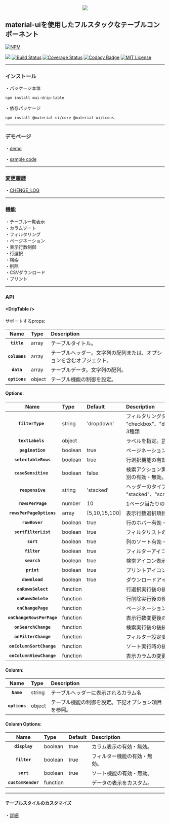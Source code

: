 <div align="center">
  <img src="https://github.com/Kento75/mui-drip-table/blob/master/logo.png" />
</div>

## material-uiを使用したフルスタックなテーブルコンポーネント
[![NPM](https://nodei.co/npm/mui-drip-table.png?downloadRank=true)](https://nodei.co/npm/mui-drip-table/)  
  
![](https://img.shields.io/npm/dt/mui-drip-table.svg)
[![Build Status](https://travis-ci.org/Kento75/mui-drip-table.svg?branch=master)](https://travis-ci.org/Kento75/mui-drip-table)
[![Coverage Status](https://coveralls.io/repos/github/Kento75/mui-drip-table/badge.svg?branch=master)](https://coveralls.io/github/Kento75/mui-drip-table?branch=master)
[![Codacy Badge](https://api.codacy.com/project/badge/Grade/f19109696df44b1abe64cdb33ff86b00)](https://www.codacy.com/app/Kento75/mui-drip-table?utm_source=github.com&amp;utm_medium=referral&amp;utm_content=Kento75/mui-drip-table&amp;utm_campaign=Badge_Grade)
[![MIT License](http://img.shields.io/badge/license-MIT-blue.svg?style=flat)](LICENSE)
*****

### インストール
・パッケージ本体
```sh
npm install mui-drip-table
```
・依存パッケージ
```sh
npm install @material-ui/core @material-ui/icons
```

*****

### デモページ
・[demo](https://kento75.github.io/mui-drip-table-demo)  
  
・[sample code](https://github.com/Kento75/mui-drip-table-demo)

*****
### 変更履歴
・[CHENGE_LOG](https://github.com/Kento75/mui-drip-table/blob/master/Documents/CHANGE_LOG.md)
*****

### 機能
・テーブル一覧表示  
・カラムソート  
・フィルタリング  
・ページネーション  
・表示行数制御  
・行選択  
・検索  
・削除  
・CSVダウンロード  
・プリント  

*****

### API

#### &lt;DripTable />

サポートするprops:

|Name|Type|Description
|:--:|:-----|:-----|
|**`title`**|array|テーブルタイトル。
|**`columns`**|array|テーブルヘッダー。文字列の配列または、オプションを含むオブジェクト。
|**`data`**|array|テーブルデータ。文字列の配列。
|**`options`**|object|テーブル機能の制御を設定。

#### Options:
|Name|Type|Default|Description
|:--:|:-----|:--|:-----|
|**`filterType `**|string|'dropdown'|フィルタリングタイプを指定。 "checkbox"、"dropdown"、"multiselect"の3種類
|**`textLabels `**|object||ラベルを指定。[詳細](https://github.com/Kento75/mui-drip-table/blob/master/Documents/TEXT_LABELS.md)
|**`pagination`**|boolean|true|ページネーション機能の有効・無効。
|**`selectableRows`**|boolean|true|行選択機能の有効・無効。
|**`caseSensitive `**|boolean|false|検索アクション実行時、大文字と小文字の区別の有効・無効。
|**`responsive`**|string|'stacked'|ヘッダーのタイプを指定。 "stacked"、"scroll"の2種類
|**`rowsPerPage`**|number|10|1ページ当たりの最大表示行数。
|**`rowsPerPageOptions`**|array|[5,10,15,100]|表示行数選択項目。
|**`rowHover`**|boolean|true|行のホバー有効・無効。
|**`sortFilterList`**|boolean|true|フィルタリストのソート有効・無効。
|**`sort`**|boolean|true|列のソート有効・無効。
|**`filter`**|boolean|true|フィルターアイコン表示の有効・無効。
|**`search`**|boolean|true|検索アイコン表示の有効・無効。
|**`print`**|boolean|true|プリントアイコン表示の有効・無効。
|**`download`**|boolean|true|ダウンロードアイコン表示の有効・無効。
|**`onRowsSelect`**|function||行選択実行後の後続処理を設定。[詳細](https://github.com/Kento75/mui-drip-table/blob/master/Documents/ON_ROW_SELECT.md)
|**`onRowsDelete`**|function||行削除実行後の後続処理を設定。[詳細](https://github.com/Kento75/mui-drip-table/blob/master/Documents/ON_ROW_DELETE.md)
|**`onChangePage`**|function||ページネーション実行後の後続処理を設定。
|**`onChangeRowsPerPage`**|function||表示行数変更後の後続処理を設定。
|**`onSearchChange`**|function||検索実行後の後続処理を設定。
|**`onFilterChange`**|function||フィルター設定変更時の後続処理を設定。
|**`onColumnSortChange`**|function||ソート実行時の後続処理を設定。
|**`onColumnViewChange`**|function||表示カラムの変更後の後続処理を設定。

#### Column:
|Name|Type|Description
|:--:|:-----|:-----|
|**`Name`**|string|テーブルヘッダーに表示されるカラム名
|**`options`**|object|テーブル機能の制御を設定。下記オプション項目を参照。

#### Column Options:
|Name|Type|Default|Description
|:--:|:-----|:--|:-----|
|**`display`**|boolean|true|カラム表示の有効・無効。
|**`filter`**|boolean|true|フィルター機能の有効・無効。
|**`sort`**|boolean|true|ソート機能の有効・無効。
|**`customRender`**|function||データの表示をカスタム。

*****
#### テーブルスタイルのカスタマイズ  

・[詳細](https://github.com/Kento75/mui-drip-table/blob/master/Documents/CUSTOMIZE_STYLING.md)
